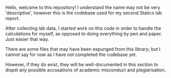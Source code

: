 Hello, welcome to this repository! I understand the name may not be very 'descriptive', however this is the codebase used for my second Statics lab report.

After collecting lab data, I started work on this code in order to handle the calculations for myself, as opposed to doing everything by pen and paper. Just easier that way.

There are some files that may have been expunged from this library; but I cannot say for now as I have not completed the codebase yet.

However, if they do exist, they will be well-documented in this section to dispel any possible accusations of academic misconduct and plagiarisation. 

